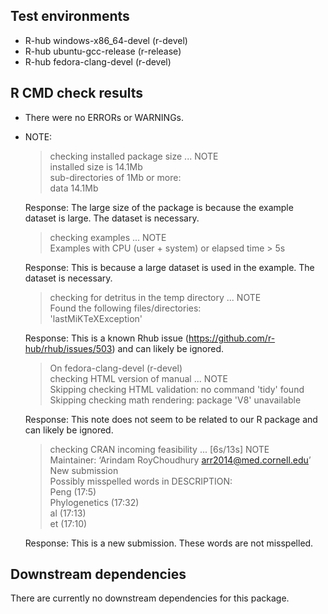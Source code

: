 ## Test environments

- R-hub windows-x86_64-devel (r-devel)
- R-hub ubuntu-gcc-release (r-release)
- R-hub fedora-clang-devel (r-devel)

## R CMD check results

- There were no ERRORs or WARNINGs. 

- NOTE:    
    > checking installed package size ... NOTE  
    > installed size is 14.1Mb  
    > sub-directories of 1Mb or more:  
    > data  14.1Mb
  
    Response: The large size of the package is because the example dataset is large. The dataset is necessary.
    > checking examples ... NOTE  
    > Examples with CPU (user + system) or elapsed time > 5s  
    
    Response: This is because a large dataset is used in the example. The dataset is necessary.
    > checking for detritus in the temp directory ... NOTE  
    > Found the following files/directories:  
    > 'lastMiKTeXException'  

    Response: This is a known Rhub issue (https://github.com/r-hub/rhub/issues/503) and can likely be ignored.
    > On fedora-clang-devel (r-devel)  
    > checking HTML version of manual ... NOTE  
    > Skipping checking HTML validation: no command 'tidy' found  
    > Skipping checking math rendering: package 'V8' unavailable  

    Response: This note does not seem to be related to our R package and can likely be ignored. 
    > checking CRAN incoming feasibility ... [6s/13s] NOTE  
    > Maintainer: ‘Arindam RoyChoudhury <arr2014@med.cornell.edu>’  
    > New submission  
    > Possibly misspelled words in DESCRIPTION:  
    > Peng (17:5)  
    > Phylogenetics (17:32)  
    > al (17:13)  
    > et (17:10)  


    Response: This is a new submission. These words are not misspelled.
    
## Downstream dependencies

There are currently no downstream dependencies for this package.
